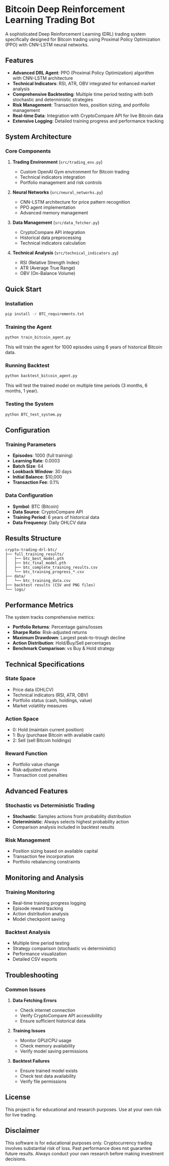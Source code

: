 # Bitcoin Deep Reinforcement Learning Trading Bot

A sophisticated Deep Reinforcement Learning (DRL) trading system specifically designed for Bitcoin trading using Proximal Policy Optimization (PPO) with CNN-LSTM neural networks.

## Features

- **Advanced DRL Agent**: PPO (Proximal Policy Optimization) algorithm with CNN-LSTM architecture
- **Technical Indicators**: RSI, ATR, OBV integrated for enhanced market analysis
- **Comprehensive Backtesting**: Multiple time period testing with both stochastic and deterministic strategies
- **Risk Management**: Transaction fees, position sizing, and portfolio management
- **Real-time Data**: Integration with CryptoCompare API for live Bitcoin data
- **Extensive Logging**: Detailed training progress and performance tracking

## System Architecture

### Core Components

1. **Trading Environment** (`src/trading_env.py`)
   - Custom OpenAI Gym environment for Bitcoin trading
   - Technical indicators integration
   - Portfolio management and risk controls

2. **Neural Networks** (`src/neural_networks.py`)
   - CNN-LSTM architecture for price pattern recognition
   - PPO agent implementation
   - Advanced memory management

3. **Data Management** (`src/data_fetcher.py`)
   - CryptoCompare API integration
   - Historical data preprocessing
   - Technical indicators calculation

4. **Technical Analysis** (`src/technical_indicators.py`)
   - RSI (Relative Strength Index)
   - ATR (Average True Range)
   - OBV (On-Balance Volume)

## Quick Start

### Installation

```bash
pip install -r BTC_requirements.txt
```

### Training the Agent

```bash
python train_bitcoin_agent.py
```

This will train the agent for 1000 episodes using 6 years of historical Bitcoin data.

### Running Backtest

```bash
python backtest_bitcoin_agent.py
```

This will test the trained model on multiple time periods (3 months, 6 months, 1 year).

### Testing the System

```bash
python BTC_test_system.py
```

## Configuration

### Training Parameters

- **Episodes**: 1000 (full training)
- **Learning Rate**: 0.0003
- **Batch Size**: 64
- **Lookback Window**: 30 days
- **Initial Balance**: $10,000
- **Transaction Fee**: 0.1%

### Data Configuration

- **Symbol**: BTC (Bitcoin)
- **Data Source**: CryptoCompare API
- **Training Period**: 6 years of historical data
- **Data Frequency**: Daily OHLCV data

## Results Structure

```
crypto-trading-drl-btc/
├── full_training_results/
│   ├── btc_best_model.pth
│   ├── btc_final_model.pth
│   ├── btc_complete_training_results.csv
│   └── btc_training_progress_*.csv
├── data/
│   └── btc_training_data.csv
├── backtest results (CSV and PNG files)
└── logs/
```

## Performance Metrics

The system tracks comprehensive metrics:

- **Portfolio Returns**: Percentage gains/losses
- **Sharpe Ratio**: Risk-adjusted returns
- **Maximum Drawdown**: Largest peak-to-trough decline
- **Action Distribution**: Hold/Buy/Sell percentages
- **Benchmark Comparison**: vs Buy & Hold strategy

## Technical Specifications

### State Space
- Price data (OHLCV)
- Technical indicators (RSI, ATR, OBV)
- Portfolio status (cash, holdings, value)
- Market volatility measures

### Action Space
- 0: Hold (maintain current position)
- 1: Buy (purchase Bitcoin with available cash)
- 2: Sell (sell Bitcoin holdings)

### Reward Function
- Portfolio value change
- Risk-adjusted returns
- Transaction cost penalties

## Advanced Features

### Stochastic vs Deterministic Trading
- **Stochastic**: Samples actions from probability distribution
- **Deterministic**: Always selects highest probability action
- Comparison analysis included in backtest results

### Risk Management
- Position sizing based on available capital
- Transaction fee incorporation
- Portfolio rebalancing constraints

## Monitoring and Analysis

### Training Monitoring
- Real-time training progress logging
- Episode reward tracking
- Action distribution analysis
- Model checkpoint saving

### Backtest Analysis
- Multiple time period testing
- Strategy comparison (stochastic vs deterministic)
- Performance visualization
- Detailed CSV exports

## Troubleshooting

### Common Issues

1. **Data Fetching Errors**
   - Check internet connection
   - Verify CryptoCompare API accessibility
   - Ensure sufficient historical data

2. **Training Issues**
   - Monitor GPU/CPU usage
   - Check memory availability
   - Verify model saving permissions

3. **Backtest Failures**
   - Ensure trained model exists
   - Check test data availability
   - Verify file permissions

## License

This project is for educational and research purposes. Use at your own risk for live trading.

## Disclaimer

This software is for educational purposes only. Cryptocurrency trading involves substantial risk of loss. Past performance does not guarantee future results. Always conduct your own research before making investment decisions.